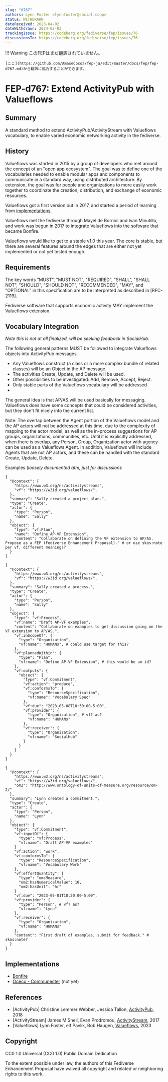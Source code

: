 ```yaml
---
slug: "d767"
authors: Lynn Foster <lynnfoster@social.coop>
status: WITHDRAWN
dateReceived: 2023-04-02
dateWithdrawn: 2024-02-03
trackingIssue: https://codeberg.org/fediverse/fep/issues/76
discussionsTo: https://codeberg.org/fediverse/fep/issues/76
---
```

!!! Warning
    このFEPはまだ翻訳されていません。

    [ここ](https://github.com/AmaseCocoa/fep-ja/edit/master/docs/fep/fep-d767.md)から翻訳に協力することができます。
# FEP-d767: Extend ActivityPub with Valueflows

## Summary

A standard method to extend ActivityPub/ActivityStream with Valueflows vocabulary, to enable varied economic networking activity in the fediverse.

## History

Valueflows was started in 2015 by a group of developers who met around the concept of an "open app ecosystem".  The goal was to define one of the vocabularies needed to enable modular apps and components to communicate in a standard way, using distributed architecture.  By extension, the goal was for people and organizations to more easily work together to coordinate the creation, distribution, and exchange of economic resources.

Valueflows got a first version out in 2017, and started a period of learning from [implementations](https://www.valueflo.ws/appendix/usedfor/).

Valueflows met the fediverse through Mayel de Borniol and Ivan Minutillo, and work was begun in 2017 to integrate Valueflows into the software that became Bonfire.

Valueflows would like to get to a stable v1.0 this year.  The core is stable, but there are several features around the edges that are either not yet implemented or not yet tested enough.

## Requirements

The key words "MUST", "MUST NOT", "REQUIRED", "SHALL", "SHALL NOT", "SHOULD", "SHOULD NOT", "RECOMMENDED", "MAY", and "OPTIONAL" in this specification are to be interpreted as described in [RFC-2119].

Fediverse software that supports economic activity MAY implement the Valueflows extension.

## Vocabulary Integration

*Note this is not at all finalized, will be seeking feedback in SocialHub.*

The following general patterns MUST be followed to integrate Valueflows objects into ActivityPub messages.

- Any Valueflows construct (a class or a more complex bundle of related classes) will be an Object in the AP message.
- The activities Create, Update, and Delete will be used.
- Other possibilities to be investigated:  Add, Remove, Accept, Reject.
- Only stable parts of the Valueflows vocabulary will be addressed
-

The general idea is that AP/AS will be used basically for messaging.  Valueflows does have some concepts that could be considered activities, but they don't fit nicely into the current list.

Note: The overlap between the Agent portion of the Valueflows model and the AP actors will not be addressed at this time, due to the complexity of mapping to the actor model, as well as the in-process suggestions for AP groups, organizations, communities, etc. Until it is explicitly addressed, when there is overlap, any Person, Group, Organization actor with agency can be used as a Valueflows Agent.  In addition, Valueflows will include Agents that are not AP actors, and these can be handled with the standard Create, Update, Delete.

Examples (*loosely documented atm, just for discussion*):
```
{
  "@context": {
    "https://www.w3.org/ns/activitystreams",
    "vf": "https://w3id.org/valueflows/",
  },
  "summary": "Sally created a project plan.",
  "type": "Create",
  "actor": {
    "type": "Person",
    "name": "Sally"
  },
  "object": {
    "type": "vf:Plan",
    "name": "Define AP-VF Extension",
    "content": "Collaborate on defining the VF extension to AP/AS. Propose as a FEP (Fediverse Enhancement Proposal)." # or use skos:note per vf, different meanings?
  }
}

{
  "@context": {
    "https://www.w3.org/ns/activitystreams",
    "vf": "https://w3id.org/valueflows/",
  },
  "summary": "Sally created a process.",
  "type": "Create",
  "actor": {
    "type": "Person",
    "name": "Sally"
  },
  "object": {
    "type": "vf:Process",
    "vf:name": "Draft AP-VF examples",
    "content": "Collaborate on examples to get discussion going on the VF extension to AP/AS.",
    "vf:inScopeOf": {
      "type": "Organization",
      "vf:name": "HUMANs", # could use target for this?
    },
    "vf:plannedWithin": {
      "type": "Plan",
      "vf:name": "Define AP-VF Extension", # this would be an id?
    },
    "vf:outputs": {
      "object": {
        "type": "vf:Commitment",
        "vf:action": "produce",
        "vf:conformsTo": {
          "type": "ResourceSpecification",
          "vf:name": "Vocabulary Spec"
        },
        "vf:due": "2023-05-08T10:30:00-5:00",
        "vf:provider": {
          "type": "Organization", # vf? as?
          "vf:name": "HUMANs"
        },
        "vf:receiver": {
          "type": "Organization",
          "vf:name": "SocialHub"
        }
      }
    }
  }
}

{
  "@context": {
    "https://www.w3.org/ns/activitystreams",
    "vf": "https://w3id.org/valueflows/",
    "om2": "http://www.ontology-of-units-of-measure.org/resource/om-2/"
  },
  "summary": "Lynn created a commitment.",
  "type": "Create",
  "actor": {
    "type": "Person",
    "name": "Lynn"
  },
  "object": {
    "type": "vf:Commitment",
    "vf:inputOf": {
      "type": "vf:Process",
      "vf:name": "Draft AP-VF examples"
    }
    "vf:action": "work",
    "vf:conformsTo": {
      "type": "ResourceSpecification",
      "vf:name": "Vocabulary Work"
    },
    "vf:effortQuantity": {
      "type": "om:Measure",
      "om2:hasNumericalValue": 10,
      "om2:hasUnit": "hr"
    }
    "vf:due": "2023-05-01T10:30:00-5:00",
    "vf:provider": {
      "type": "Person", # vf? as?
      "vf:name": "Lynn"
    },
    "vf:receiver": {
      "type": "Organization",
      "vf:name": "HUMANs"
    },
    "content": "First draft of examples, submit for feedback." # skos:note?
  }
}
```


## Implementations

- [Bonfire](https://bonfirenetworks.org/)
- [Oceco - Communecter](https://www.communecter.org/#) (not yet)

## References

- [ActivityPub] Christine Lemmer Webber, Jessica Tallon, [ActivityPub](https://www.w3.org/TR/activitypub/), 2018
- [ActivityStream] James M Snell, Evan Prodromou, [ActivityStream](https://www.w3.org/TR/activitystreams-vocabulary/), 2017
- [Valueflows] Lynn Foster, elf Pavlik, Bob Haugen, [Valueflows](https://valueflo.ws), 2023


## Copyright

CC0 1.0 Universal (CC0 1.0) Public Domain Dedication 

To the extent possible under law, the authors of this Fediverse Enhancement Proposal have waived all copyright and related or neighboring rights to this work.
